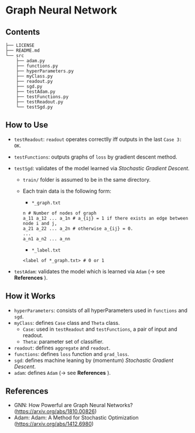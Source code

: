# Graph Neural Network

## Contents
```
├── LICENSE
├── README.md
└── src
    ├── adam.py
    ├── functions.py
    ├── hyperParameters.py
    ├── myClass.py
    ├── readout.py
    ├── sgd.py
    ├── testAdam.py
    ├── testFunctions.py
    ├── testReadout.py
    └── testSgd.py
```

## How to Use
  * `testReadout`:
    `readout` operates correctlly iff outputs in the last `Case 3: OK`.
  * `testFunctions`:
    outputs graphs of `loss` by gradient descent method.
  * `testSgd`:
    validates of the model learned via *Stochastic Gradient Descent*.
    * `train/` folder is assumed to be in the same directory.
    * Each train data is the following form:

      * `*_graph.txt`
      ```
      n # Number of nodes of graph
      a_11 a_12 ... a_1n # a_{ij} = 1 if there exists an edge between node i and j,
      a_21 a_22 ... a_2n # otherwise a_{ij} = 0.
      ...
      a_n1 a_n2 ... a_nn
      ```

      * `*_label.txt`
      ```
      <label of *_graph.txt> # 0 or 1
      ```

  * `testAdam`:
    validates the model which is learned via `Adam` (-> see **References** ).

## How it Works
  * `hyperParameters`:
    consists of all hyperParameters used in `functions` and `sgd`.
  * `myClass`:
    defines `Case` class and `Theta` class.
      * `Case`: used in `testReadout` and `testFunctions`,
      a pair of input and readout.
      * `Theta`: parameter set of classifier.
  * `readout`: defines `aggregate` and `readout`.
  * `functions`: defines `loss` function and `grad_loss`.
  * `sgd`: defines machine leaning by (momentum) *Stochastic Gradient Descent*.
  * `adam`: defines `Adam` (-> see **References** ).

## References
  * GNN: How Powerful are Graph Neural Networks?
  (https://arxiv.org/abs/1810.00826)
  * Adam: Adam: A Method for Stochastic Optimization
  (https://arxiv.org/abs/1412.6980)

